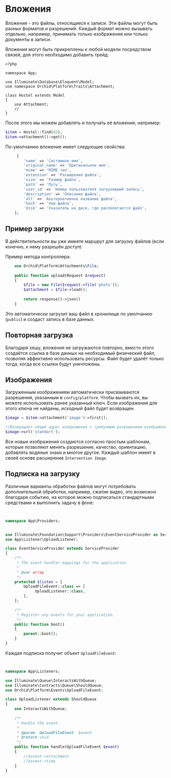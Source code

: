 # Вложения

Вложения - это файлы, относящиеся к записи.
Эти файлы могут быть разных форматов и разрешений.
Каждый формат можно вызывать отдельно, например, принимать только изображения или только документы в записи.


Вложения могут быть прикреплены к любой модели посредством связей, для этого необходимо добавить трейд:

```
<?php

namespace App;

use Illuminate\Database\Eloquent\Model;
use namespace Orchid\Platform\Traits\Attachment;

class Hostel extends Model
{
    use Attachment;
    //
}
```

После этого мы можем добавлять и получать её вложения, например:

```php
$item = Hostel::find(42);
$item->attachment()->get();
```

По-умолчанию вложение имеет следующие свойства:

```php
     [
        'name' => 'Системное имя',
        'original_name' => 'Оригинальное имя',
        'mime' => 'MIME тип',
        'extension' => 'Расширение файла',
        'size' => 'Размер файла',
        'path' => 'Путь',
        'user_id' => 'Номер пользователя загрузивший запись',
        'description' => 'Описание файла',
        'alt' => 'Альтернативное название файла',
        'hash' => 'Хеш файла',
        'disk' => 'Указатель на диск, где распологается файл',
    ];
```


## Пример загрузки

В действительности вы уже имеете маршрут для загрузку файлов (если конечно, к нему разрешён доступ)

Пример метода контроллера:

```php
    use Orchid\Platform\Attachments\File;
    
    public function upload(Request $request)
    {
        $file = new File($request->file('photo'));
        $attachment = $file->load();
        
        return response()->json()
    }
```

Это автоматически загрузит ваш файл в хронилище по умолчанию (`public`) и создаст запись в базе данных.


## Повторная загрузка

Благодаря хешу, вложения не загружаются повторно, вместо этого создаётся ссылка в базе данных на необходимый физический файл,
позволяя эффективно использовать ресурсы. Файл будет удалёт только тогда, когда все ссылки будут уничтожены.

## Изображения

Загруженным изображениям автоматически присваиваются разрешения, указанным в `config/platform`.
Чтобы вызвать их, вы можете использовать ранее указанный ключ.
Если изображения для этого ключа не найдены, исходный файл будет возвращен.

```php
$image = $item->attachment('image')->first();

//Возвращает общий адрес изображения с требуемым разрешением изображения
$image->url('standart');
```

Все новые изображения создаются согласно простым шаблонам,
 которые позволяют менять разрешение, качество, ориентацию, добавлять водяные знаки и многое другое.
Каждый шаблон имеет в своей основе расширение `Intervention Image`.

## Подписка на загрузку

Различные варианты обработки файлов могут потребовать дополнительной обработки, например, сжатие видео,
это возможно благодаря событию, на которое можно подписаться стандартными средствами и выполнить задачу в фоне:

```php


namespace App\Providers;


use Illuminate\Foundation\Support\Providers\EventServiceProvider as ServiceProvider;
use App\Listener\UploadListener;

class EventServiceProvider extends ServiceProvider
{
    /**
     * The event handler mappings for the application.
     *
     * @var array
     */
    protected $listen = [
        UploadFileEvent::class => [
             UploadListener::class,
        ],
    ];

    /**
     * Register any events for your application.
     */
    public function boot()
    {
        parent::boot();
    }
}
```

Каждая подписка получит объект `UploadFileEvent`:

```php


namespace App\Listeners;

use Illuminate\Queue\InteractsWithQueue;
use Illuminate\Contracts\Queue\ShouldQueue;
use Orchid\Platform\Events\UploadFileEvent;

class UploadListener extends ShouldQueue
{
    use InteractsWithQueue;
    
    /**
     * Handle the event.
     *
     * @param  UploadFileEvent  $event
     * @return void
     */
    public function handle(UploadFileEvent $event)
    {
        //$event->attachment
        //$event->time
    }
}
``` 
